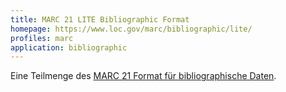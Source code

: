 ```yaml
---
title: MARC 21 LITE Bibliographic Format 
homepage: https://www.loc.gov/marc/bibliographic/lite/
profiles: marc 
application: bibliographic
---
```


Eine Teilmenge des [MARC 21 Format für bibliographische Daten](../bibliographic).
